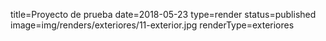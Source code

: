 title=Proyecto de prueba
date=2018-05-23
type=render
status=published
image=img/renders/exteriores/11-exterior.jpg
renderType=exteriores
~~~~~~
